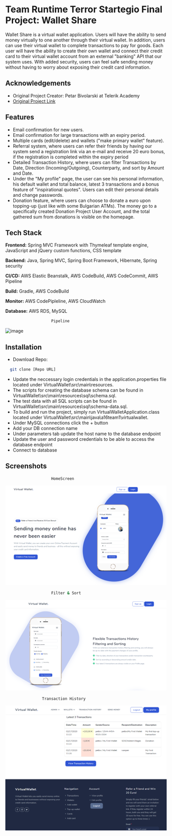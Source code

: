 
# Team Runtime Terror Startegio Final Project: Wallet Share

Wallet Share is a virtual wallet application. Users will have the ability to send money virtually to one another through their virtual wallet.
In addition, users can use their virtual wallet to complete transactions to pay for goods. Each user will have the ability to create their 
own wallet and connect their credit card to their virtual wallet account from an external "banking" API that our system uses. With added security, users can feel safe sending money without
having to worry about exposing their credit card information.

## Acknowledgements
 - Original Project Creator: Petar Bivolarski at Telerik Academy
 - [Original Project Link](https://github.com/PetarBivolarski/Virtual-Wallet-Fintech-Web-Application)
 

## Features

- Email confirmation for new users.
- Email confirmation for large transactions with an expiry period.
- Multiple cards (edit/delete) and wallets ("make primary wallet" feature).
- Referral system, where users can refer their friends by having our system
  send a registration link via an e-mail and receive 20 euro bonus, if the registration is completed within the expiry period
- Detailed Transaction History, where users can filter Transactions by Date, Direction (Incoming/Outgoing), Counterparty,
  and sort by Amount and Date.
- Under the "My profile" page, the user can see his personal information, his default wallet and total balance, latest 3 transactions and a bonus feature of "inspirational quotes". Users can edit their personal details and change passwords.
- Donation feature, where users can choose to donate a euro upon topping-up (just like with some Bulgarian ATMs). The money go to a specifically created Donation Project User Account, and the total gathered sum from donations is visible on the homepage.

## Tech Stack

**Frontend:**  Spring MVC Framework with Thymeleaf template engine, JavaScript and jQuery custom functions, CSS template

**Backend:** Java, Spring MVC, Spring Boot Framework, Hibernate, Spring security

**CI/CD:** AWS Elastic Beanstalk, AWS CodeBuild, AWS CodeCommit, AWS Pipeline 

**Build:** Gradle, AWS CodeBuild

**Monitor:** AWS CodePipleline, AWS CloudWatch

**Database:** AWS RDS, MySQL


```bash
                    Pipeline
```


![image](https://user-images.githubusercontent.com/62210528/203384067-da834391-7fdd-4864-8476-bde4ccaf56b9.png)



## Installation

 - Download Repo:
```bash
  git clone [Repo URL]
```
 
 - Update the neccessary login credentials in the application.properties file located under VirtualWallet\src\main\resources.
 - The scripts for creating the database schema can be found in VirtualWallet\src\main\resources\sql\schema.sql.
 - The test data with all SQL scripts can be found in VirtualWallet\src\main\resources\sql\schema-data.sql.
 - To build and run the project, simply run VirtualWalletApplication.class located under VirtualWallet\src\main\java\a16team1\virtualwallet.
 - Under MySQL connections click the + button
 - Add your DB connection name
 - Under parameters tab update the host name to the database endpoint
 - Update the user and password credentials to be able to access the database endpoint
 - Connect to database

    
## Screenshots

```bash
                    HomeScreen
```
![App Screenshot](https://github.com/PetarBivolarski/Virtual-Wallet-Fintech-Web-Application/raw/master/application-screenshots/home/1.PNG)

```bash
                    Filter & Sort
```
![App Screenshot](https://github.com/PetarBivolarski/Virtual-Wallet-Fintech-Web-Application/blob/master/application-screenshots/home/3.PNG?raw=true)

```bash
                Transaction History
```
![App Screenshot](https://github.com/PetarBivolarski/Virtual-Wallet-Fintech-Web-Application/raw/master/application-screenshots/my-profile/2.PNG)

